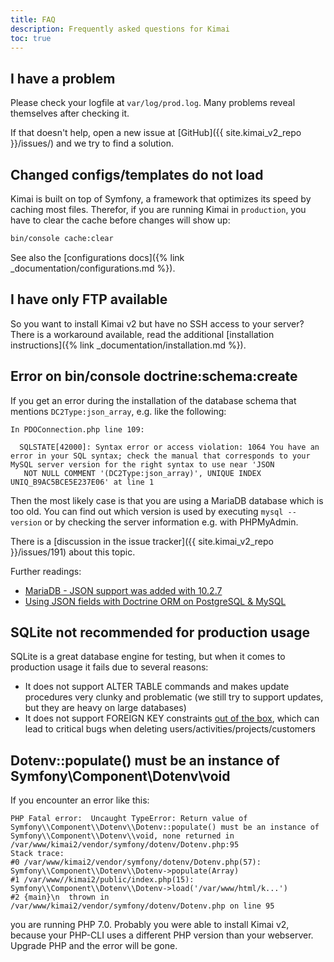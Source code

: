 ```yaml
---
title: FAQ
description: Frequently asked questions for Kimai
toc: true
---
```


## I have a problem

Please check your logfile at `var/log/prod.log`. Many problems reveal themselves after checking it.

If that doesn't help, open a new issue at [GitHub]({{ site.kimai_v2_repo }}/issues/) and we try to find a solution.

## Changed configs/templates do not load

Kimai is built on top of Symfony, a framework that optimizes its speed by caching most files.
Therefor, if you are running Kimai in `production`, you have to clear the cache before changes will show up:

```bash
bin/console cache:clear
``` 

See also the [configurations docs]({% link _documentation/configurations.md %}).

## I have only FTP available

So you want to install Kimai v2 but have no SSH access to your server? 
There is a workaround available, read the additional [installation instructions]({% link _documentation/installation.md %}). 

## Error on bin/console doctrine:schema:create

If you get an error during the installation of the database schema that mentions `DC2Type:json_array`, e.g. like the following: 

```
In PDOConnection.php line 109:

  SQLSTATE[42000]: Syntax error or access violation: 1064 You have an error in your SQL syntax; check the manual that corresponds to your MySQL server version for the right syntax to use near 'JSON
   NOT NULL COMMENT '(DC2Type:json_array)', UNIQUE INDEX UNIQ_B9AC5BCE5E237E06' at line 1
```

Then the most likely case is that you are using a MariaDB database which is too old. You can find out which version is 
used by executing `mysql --version` or by checking the server information e.g. with PHPMyAdmin.

There is a [discussion in the issue tracker]({{ site.kimai_v2_repo }}/issues/191) about this topic.

Further readings:

- [MariaDB - JSON support was added with 10.2.7](https://mariadb.com/kb/en/library/json-data-type/)
- [Using JSON fields with Doctrine ORM on PostgreSQL & MySQL](https://symfony.fi/entry/using-json-fields-with-doctrine-orm-on-postgresql-mysql)

## SQLite not recommended for production usage

SQLite is a great database engine for testing, but when it comes to production usage it fails due to several reasons:

- It does not support ALTER TABLE commands and makes update procedures very clunky and problematic (we still try to support updates, but they are heavy on large databases)
- It does not support FOREIGN KEY constraints [out of the box](https://www.sqlite.org/foreignkeys.html#fk_enable), which can lead to critical bugs when deleting users/activities/projects/customers 

## Dotenv::populate() must be an instance of Symfony\\Component\\Dotenv\\void

If you encounter an error like this:

```
PHP Fatal error:  Uncaught TypeError: Return value of Symfony\\Component\\Dotenv\\Dotenv::populate() must be an instance of Symfony\\Component\\Dotenv\\void, none returned in /var/www/kimai2/vendor/symfony/dotenv/Dotenv.php:95
Stack trace:
#0 /var/www/kimai2/vendor/symfony/dotenv/Dotenv.php(57): Symfony\\Component\\Dotenv\\Dotenv->populate(Array)
#1 /var/www//kimai2/public/index.php(15): Symfony\\Component\\Dotenv\\Dotenv->load('/var/www/html/k...')
#2 {main}\n  thrown in /var/www/kimai2/vendor/symfony/dotenv/Dotenv.php on line 95

```

you are running PHP 7.0. Probably you were able to install Kimai v2, because your PHP-CLI uses a different PHP version than your webserver.
Upgrade PHP and the error will be gone.  